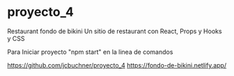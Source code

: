 # proyecto_4

Restaurant fondo de bikini
Un sitio de restaurant con React, Props y Hooks y CSS

Para Iniciar proyecto "npm start" en la linea de comandos

https://github.com/jcbuchner/proyecto_4
https://fondo-de-bikini.netlify.app/
